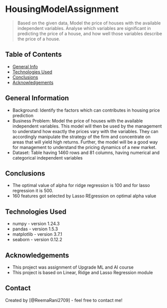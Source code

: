 # HousingModelAssignment
> Based on the given data, Model the price of houses with the available independent variables. Analyse which variables are significant in predicting the price of a house, and how well those variables describe the price of a house.

## Table of Contents
* [General Info](#general-information)
* [Technologies Used](#technologies-used)
* [Conclusions](#conclusions)
* [Acknowledgements](#acknowledgements)

<!-- You can include any other section that is pertinent to your problem -->

## General Information
- Background: Identify the factors which can contributes in housing price prediction
- Business Problem: Model the price of houses with the available independent variables. This model will then be used by the management to understand how exactly the prices vary with the variables. They can accordingly manipulate the strategy of the firm and concentrate on areas that will yield high returns. Further, the model will be a good way for management to understand the pricing dynamics of a new market. 
- Dataset: Table having 1460 rows and 81 columns, having numerical and categorical independent variables 

<!-- You don't have to answer all the questions - just the ones relevant to your project. -->

## Conclusions
- The optimal value of alpha for ridge regression is 100 and for lasso regression it is 500.
- 160 features got selected by Lasso REgression on optimal alpha value

<!-- You don't have to answer all the questions - just the ones relevant to your project. -->


## Technologies Used
- numpy - version 1.24.3
- pandas - version 1.5.3
- matplotlib - version 3.7.1
- seaborn - version 0.12.2

<!-- As the libraries versions keep on changing, it is recommended to mention the version of library used in this project -->

## Acknowledgements
- This project was assignment of Upgrade ML and AI course 
- This project is based on Linear, Ridge and Lasso Regression module


## Contact
Created by [@ReemaRani2709] - feel free to contact me!


<!-- Optional -->
<!-- ## License -->
<!-- This project is open source and available under the [... License](). -->

<!-- You don't have to include all sections - just the one's relevant to your project -->